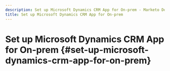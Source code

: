 ```yaml
---
description: Set up Microsoft Dynamics CRM App for On-prem - Marketo Docs - Product Documentation
title: Set up Microsoft Dynamics CRM App for On-prem
---
```


# Set up Microsoft Dynamics CRM App for On-prem {#set-up-microsoft-dynamics-crm-app-for-on-prem}

